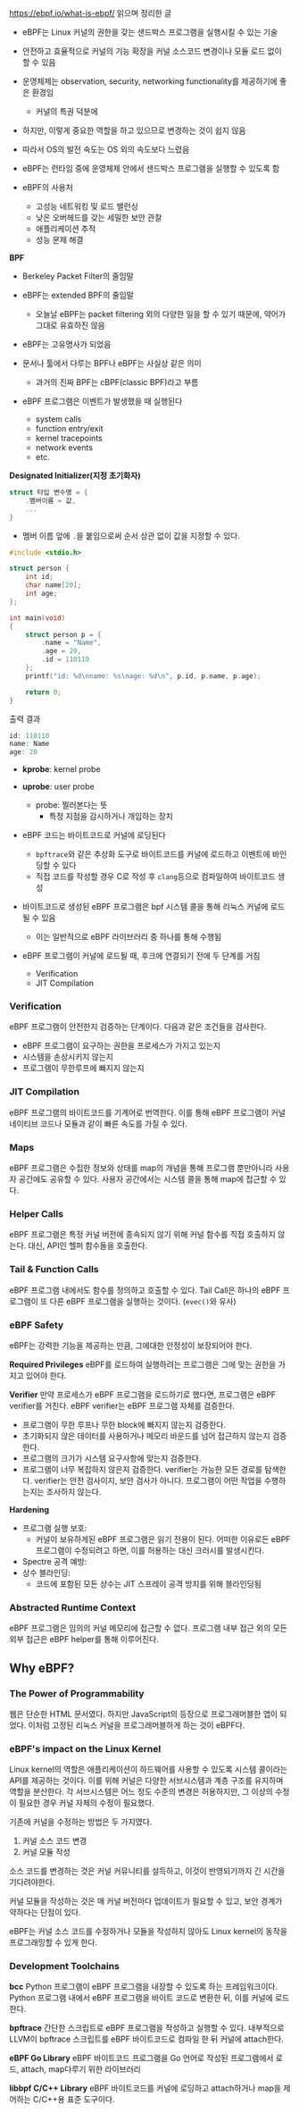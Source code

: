 https://ebpf.io/what-is-ebpf/ 읽으며 정리한 글

- eBPF는 Linux 커널의 권한을 갖는 샌드박스 프로그램을 실행시킬 수 있는 기술
- 안전하고 효율적으로 커널의 기능 확장을 커널 소스코드 변경이나 모듈 로드 없이 할 수 있음

- 운영체제는 observation, security, networking functionality를 제공하기에 좋은 환경임
	- 커널의 특권 덕분에
- 하지만, 이렇게 중요한 역할을 하고 있으므로 변경하는 것이 쉽지 않음
- 따라서 OS의 발전 속도는 OS 외의 속도보다 느렸음

- eBPF는 런타임 중에 운영체제 안에서 샌드박스 프로그램을 실행할 수 있도록 함
- eBPF의 사용처
	- 고성능 네트워킹 및 로드 밸런싱
	- 낮은 오버헤드를 갖는 세밀한 보안 관찰
	- 애플리케이션 추적
	- 성능 문제 해결

**BPF**
- Berkeley Packet Filter의 줄임말
- eBPF는 extended BPF의 줄임말
	- 오늘날 eBPF는 packet filtering 외의 다양한 일을 할 수 있기 때문에, 약어가 그대로 유효하진 않음
- eBPF는 고유명사가 되었음
- 문서나 툴에서 다루는 BPF나 eBPF는 사실상 같은 의미
	- 과거의 진짜 BPF는 cBPF(classic BPF)라고 부름

- eBPF 프로그램은 이벤트가 발생했을 때 실행된다
	- system calls
	- function entry/exit
	- kernel tracepoints
	- network events
	- etc.

**Designated Initializer(지정 초기화자)**

```c
struct 타입 변수명 = {
	.멤버이름 = 값,
	...
}
```
- 멤버 이름 앞에 `.`을 붙임으로써 순서 상관 없이 값을 지정할 수 있다.

```c
#include <stdio.h>

struct person {
	int id;
	char name[20];
	int age;
};

int main(void)
{
	struct person p = {
		.name = "Name",
		.age = 20,
		.id = 110110
	};
	printf("id: %d\nname: %s\nage: %d\n", p.id, p.name, p.age);

	return 0;
}
```

출력 결과
```c
id: 110110
name: Name
age: 20
```

- **kprobe**: kernel probe
- **uprobe**: user probe
	- probe: 찔러본다는 뜻
		- 특정 지점을 감시하거나 개입하는 장치

- eBPF 코드는 바이트코드로 커널에 로딩된다
	- `bpftrace`와 같은 추상화 도구로 바이트코드를 커널에 로드하고 이벤트에 바인딩할 수 있다
	- 직접 코드를 작성할 경우 C로 작성 후 `clang`등으로 컴파일하여 바이트코드 생성

- 바이트코드로 생성된 eBPF 프로그램은 bpf 시스템 콜을 통해 리눅스 커널에 로드될 수 있음
	- 이는 일반적으로 eBPF 라이브러리 중 하나를 통해 수행됨
- eBPF 프로그램이 커널에 로드될 때, 후크에 연결되기 전에 두 단계를 거침
	- Verification
	- JIT Compilation

### Verification
eBPF 프로그램이 안전한지 검증하는 단계이다. 다음과 같은 조건들을 검사한다.
- eBPF 프로그램이 요구하는 권한을 프로세스가 가지고 있는지
- 시스템을 손상시키지 않는지
- 프로그램이 무한루프에 빠지지 않는지

### JIT Compilation
eBPF 프로그램의 바이트코드를 기계어로 번역한다. 이를 통해 eBPF 프로그램이 커널 네이티브 코드나 모듈과 같이 빠른 속도를 가질 수 있다.

### Maps
eBPF 프로그램은 수집한 정보와 상태를 map의 개념을 통해 프로그램 뿐만아니라 사용자 공간에도 공유할 수 있다. 사용자 공간에서는 시스템 콜을 통해 map에 접근할 수 있다.

### Helper Calls
eBPF 프로그램은 특정 커널 버전에 종속되지 않기 위해 커널 함수를 직접 호출하지 않는다. 대신, API인 헬퍼 함수들을 호출한다.

### Tail & Function Calls
eBPF 프로그램 내에서도 함수를 정의하고 호출할 수 있다. Tail Call은 하나의 eBPF 프로그램이 또 다른 eBPF 프로그램을 실행하는 것이다. (`evec()`와 유사)

### eBPF Safety

eBPF는 강력한 기능을 제공하는 만큼, 그에대한 안정성이 보장되어야 한다.

**Required Privileges**
eBPF를 로드하여 실행하려는 프로그램은 그에 맞는 권한을 가지고 있어야 한다.

**Verifier**
만약 프로세스가 eBPF 프로그램을 로드하기로 했다면, 프로그램은 eBPF verifier를 거친다. eBPF verifier는 eBPF 프로그램 자체를 검증한다.
- 프로그램이 무한 루프나 무한 block에 빠지지 않는지 검증한다.
- 초기화되지 않은 데이터를 사용하거나 메모리 바운드를 넘어 접근하지 않는지 검증한다.
- 프로그램의 크기가 시스템 요구사항에 맞는지 검증한다.
- 프로그램이 너무 복잡하지 않은지 검증한다. verifier는 가능한 모든 경로를 탐색한다.
verifier는 안전 검사이지, 보안 검사가 아니다. 프로그램이 어떤 작업을 수행하는지는 조사하지 않는다.

**Hardening**
- 프로그램 실행 보호:
	- 커널이 보유하게된 eBPF 프로그램은 읽기 전용이 된다. 어떠한 이유로든 eBPF 프로그램이 수정되려고 하면, 이를 허용하는 대신 크러시를 발생시킨다.
- Spectre 공격 예방:
- 상수 블라인딩:
	- 코드에 포함된 모든 상수는 JIT 스프레이 공격 방지를 위해 블라인딩됨

### Abstracted Runtime Context
eBPF 프로그램은 임의의 커널 메모리에 접근할 수 없다. 프로그램 내부 접근 외의 모든 외부 접근은 eBPF helper를 통해 이루어진다.

## Why eBPF?

### The Power of Programmability

웹은 단순한 HTML 문서였다. 하지만 JavaScript의 등장으로 프로그래머블한 앱이 되었다. 이처럼 고정된 리눅스 커널을 프로그래머블하게 하는 것이 eBPF다.

### eBPF's impact on the Linux Kernel

Linux kernel의 역할은 애플리케이션이 하드웨어를 사용할 수 있도록 시스템 콜이라는 API를 제공하는 것이다. 이를 위해 커널은 다양한 서브시스템과 계층 구조를 유지하며 역할을 분산한다. 각 서브시스템은 어느 정도 수준의 변경은 허용하지만, 그 이상의 수정이 필요한 경우 커널 자체의 수정이 필요했다.

기존에 커널을 수정하는 방법은 두 가지였다.
1. 커널 소스 코드 변경
2. 커널 모듈 작성

소스 코드를 변경하는 것은 커널 커뮤니티를 설득하고, 이것이 반영되기까지 긴 시간을 기다려야한다.

커널 모듈을 작성하는 것은 매 커널 버전마다 업데이트가 필요할 수 있고, 보안 경계가 약하다는 단점이 있다.

eBPF는 커널 소스 코드를 수정하거나 모듈을 작성하지 않아도 Linux kernel의 동작을 프로그래밍할 수 있게 한다.

### Development Toolchains

**bcc**
Python 프로그램이 eBPF 프로그램을 내장할 수 있도록 하는 프레임워크이다. Python 프로그램 내에서 eBPF 프로그램을 바이트 코드로 변환한 뒤, 이를 커널에 로드한다.

**bpftrace**
간단한 스크립트로 eBPF 프로그램을 작성하고 실행할 수 있다. 내부적으로 LLVM이 bpftrace 스크립트를 eBPF 바이트코드로 컴파일 한 뒤 커널에 attach한다.

**eBPF Go Library**
eBPF 바이트코드 프로그램을 Go 언어로 작성된 프로그램에서 로드, attach, map다루기 위한 라이브러리

**libbpf C/C++ Library**
eBPF 바이트코드를 커널에 로딩하고 attach하거나 map을 제어하는 C/C++용 표준 도구이다.